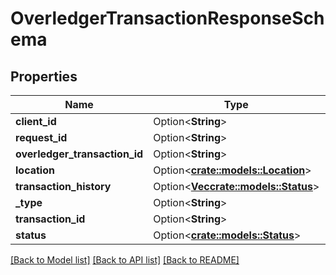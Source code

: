 # OverledgerTransactionResponseSchema

## Properties

Name | Type | Description | Notes
------------ | ------------- | ------------- | -------------
**client_id** | Option<**String**> |  | [optional]
**request_id** | Option<**String**> |  | [optional]
**overledger_transaction_id** | Option<**String**> |  | [optional]
**location** | Option<[**crate::models::Location**](Location.md)> |  | [optional]
**transaction_history** | Option<[**Vec<crate::models::Status>**](Status.md)> |  | [optional]
**_type** | Option<**String**> |  | [optional]
**transaction_id** | Option<**String**> |  | [optional]
**status** | Option<[**crate::models::Status**](Status.md)> |  | [optional]

[[Back to Model list]](../README.md#documentation-for-models) [[Back to API list]](../README.md#documentation-for-api-endpoints) [[Back to README]](../README.md)


